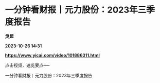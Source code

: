 # 一分钟看财报丨元力股份：2023年三季度报告
**灵犀**

**2023-10-26 14:31**

**https://www.yicai.com/video/101886311.html**

点击视频，速览要点──

一分钟看财报丨元力股份：2023年三季度报告